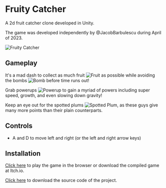 # Fruity Catcher

A 2d fruit catcher clone developed in Unity.

The game was developed independently by @JacobBarbulescu during April of 2023.

![Fruity Catcher](https://github.com/user-attachments/assets/f3050d87-c798-479e-9564-7feafcb46da8)

## Gameplay

It's a mad dash to collect as much fruit ![Fruit](https://github.com/user-attachments/assets/f457c165-9ba6-40af-a396-696f4724b33f) as possible while avoiding the bombs ![Bomb](https://github.com/user-attachments/assets/70e78d39-4f13-49e9-a941-abeb20a3e442) before time runs out!

Grab powerups ![Powerup](https://github.com/user-attachments/assets/3cda7c13-46af-41bd-a607-ddcabcc67de2) to gain a myriad of powers including super speed, growth, and even slowing down gravity!

Keep an eye out for the spotted plums ![Spotted Plum](https://github.com/user-attachments/assets/5a717afc-8db6-43a3-8cf1-b7c664bd70a7), as these guys give many more points than their plain counterparts.
## Controls

- A and D to move left and right (or the left and right arrow keys)
## Installation

[Click here](https://gamerhtml.itch.io/fruity-catcher) to play the game in the browser or download the compiled game at Itch.io.

[Click here](https://downgit.github.io/#/home?url=https://github.com/JacobBarbulescu/Fruity-Catcher) to download the source code of the project.
